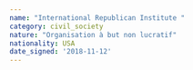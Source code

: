 ```yaml
---
name: "International Republican Institute "
category: civil_society
nature: "Organisation à but non lucratif"
nationality: USA
date_signed: '2018-11-12'
---
```

    